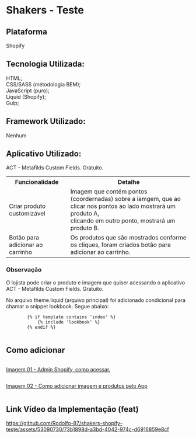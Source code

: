 <h1><b>Shakers - Teste</b></h1>
<h2>Plataforma</h2>
<p>
   Shopify
</p>
<h2>Tecnologia Utilizada:</h2>
<p>
    HTML;<br /> CSS/SASS (métodologia BEM);<br /> JavaScript (puro); <br /> Liquid (Shopify);<br /> Gulp;
</p>
<h2>Framework Utilizado:</h2>
<p>
    Nenhum
</p>
<h2>Aplicativo Utilizado:</h2>
<p>
    ACT - Metafilds Custom Fields. Gratuito.
</p>
<table>
  <tr>
    <th>Funcionalidade</th>
    <th>Detalhe</th>
  </tr>
  <tr>
    <td>Criar produto customizável</td>
    <td>
        Imagem que contém pontos (coordernadas) sobre a iamgem, que ao clicar nos pontos ao lado mostrará um produto A, <br />
        clicando em outro ponto, mostrará um produto B.
    </td>
  </tr>
  <tr>
    <td>Botão para adicionar ao carrinho</td>
    <td>
        Os produtos que são mostrados conforme os cliques, foram criados botão para adicionar ao carrinho.
    </td>
  </tr>
</table>
<h3>Observação</h3>
<p>O lojista pode criar o produto e imagem que quiser acessando o aplicativo ACT - Metafilds Custom Fields. Gratuito.</p>
<p>No arquivo theme.liquid (arquivo principal) foi adicionado condicional para chamar o snippet lookbook. Segue abaixo: <br />
    <code>
        {% if template contains 'index' %}
            {% include 'lookbook' %}
        {% endif %}
    </code>
</p>
<h2>Como adicionar</h2>
<div style="display:flex;flex-direction:column">
    <a href="https://github.com/Rodolfo-87/shakers-shopify-teste/blob/main/img/img-1.jpg"> 
        <p>Imagem 01 - Admin Shopify, como acessar.</p>
    </a>
    <a href="https://github.com/Rodolfo-87/shakers-shopify-teste/blob/main/img/img-2.jpg">
        <p> Imagem 02 - Como adicionar imagem e produtos pelo App </p>
    </a>
</div>
<h2>Link Vídeo da Implementação (feat)</h2>
<a href="https://github.com/Rodolfo-87/shakers-shopify-teste/assets/53090730/73b1898d-a3bd-4042-974c-d6916859e8cf"> 
    https://github.com/Rodolfo-87/shakers-shopify-teste/assets/53090730/73b1898d-a3bd-4042-974c-d6916859e8cf
</a>

